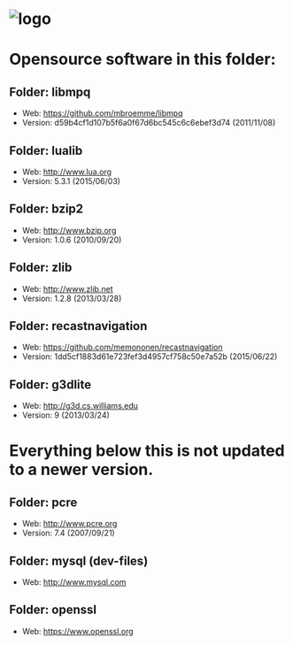 # ![logo](http://ascemu.org/style/img/logo.png)

# Opensource software in this folder:

## Folder: libmpq
- Web: https://github.com/mbroemme/libmpq
- Version: d59b4cf1d107b5f6a0f67d6bc545c6c6ebef3d74 (2011/11/08)

## Folder: lualib
- Web: http://www.lua.org
- Version: 5.3.1 (2015/06/03)

## Folder: bzip2
- Web: http://www.bzip.org
- Version: 1.0.6 (2010/09/20)

## Folder: zlib
- Web: http://www.zlib.net
- Version: 1.2.8 (2013/03/28)

## Folder: recastnavigation
- Web: https://github.com/memononen/recastnavigation
- Version: 1dd5cf1883d61e723fef3d4957cf758c50e7a52b (2015/06/22)   
   
## Folder: g3dlite
- Web: http://g3d.cs.williams.edu
- Version: 9 (2013/03/24)

# Everything below this is not updated to a newer version.

## Folder: pcre
- Web: http://www.pcre.org
- Version: 7.4 (2007/09/21)

## Folder: mysql (dev-files)
- Web: http://www.mysql.com

## Folder: openssl
- Web: https://www.openssl.org
